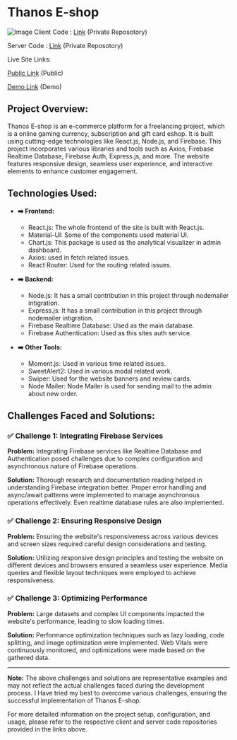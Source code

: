 # Thanos E-shop
![Image](https://i.ibb.co/0VMHZ13/image.png)
Client Code : [Link](#technologies-used) (Private Reposotory)

Server Code : [Link](#technologies-used) (Private Reposotory)

Live Site Links: 

[Public Link](https://thanoseshop.com) (Public)

[Demo Link](https://thanos-eshop.vercel.app) (Demo)


## Project Overview:

Thanos E-shop is an e-commerce platform for a freelancing project, which is a online gaming currency, subscription and gift card eshop. It is built using cutting-edge technologies like React.js, Node.js, and Firebase. This project incorporates various libraries and tools such as Axios, Firebase Realtime Database, Firebase Auth, Express.js, and more. The website features responsive design, seamless user experience, and interactive elements to enhance customer engagement.

## Technologies Used:

- **➡️ Frontend:**
  - React.js: The whole frontend of the site is built with React.js.
  - Material-UI: Some of the components used material UI.
  - Chart.js: This package is used as the analytical visualizer in admin dashboard.
  - Axios: used in fetch related issues.
  - React Router: Used for the  routing related issues.

- **➡️ Backend:**
  - Node.js: It has a small contribution in this project through nodemailer intigration.
  - Express.js: It has a small contribution in this project through nodemailer intigration.
  - Firebase Realtime Database: Used as the main database.
  - Firebase Authentication: Used as this sites auth service.
  
- **➡️ Other Tools:**
  - Moment.js: Used in various time related issues.
  - SweetAlert2: Used in various modal related work.
  - Swiper: Used for the website banners and review cards.
  - Node Mailer: Node Mailer is used for sending mail to the admin about new order.

## Challenges Faced and Solutions:

### ✅ Challenge 1: Integrating Firebase Services
**Problem:** Integrating Firebase services like Realtime Database and Authentication posed challenges due to complex configuration and asynchronous nature of Firebase operations.

**Solution:** Thorough research and documentation reading helped in understanding Firebase integration better. Proper error handling and async/await patterns were implemented to manage asynchronous operations effectively. Even realtime database rules are also implemented.

### ✅ Challenge 2: Ensuring Responsive Design
**Problem:** Ensuring the website's responsiveness across various devices and screen sizes required careful design considerations and testing.

**Solution:** Utilizing responsive design principles and testing the website on different devices and browsers ensured a seamless user experience. Media queries and flexible layout techniques were employed to achieve responsiveness.

### ✅ Challenge 3: Optimizing Performance
**Problem:** Large datasets and complex UI components impacted the website's performance, leading to slow loading times.

**Solution:** Performance optimization techniques such as lazy loading, code splitting, and image optimization were implemented. Web Vitals were continuously monitored, and optimizations were made based on the gathered data.

---

**Note:** The above challenges and solutions are representative examples and may not reflect the actual challenges faced during the development process. I Have tried my best to overcome various challenges, ensuring the successful implementation of Thanos E-shop.

For more detailed information on the project setup, configuration, and usage, please refer to the respective client and server code repositories provided in the links above.